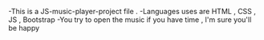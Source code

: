 -This is a JS-music-player-project file .
-Languages uses are HTML , CSS , JS , Bootstrap 
-You try to open the music if you have time , I'm sure you'll be happy
